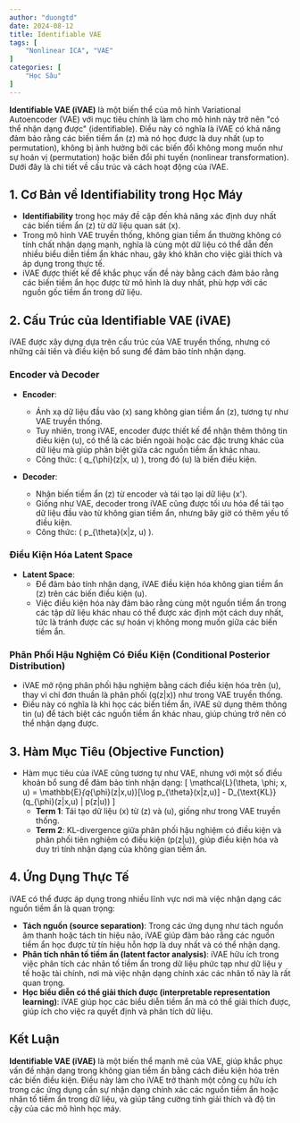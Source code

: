 ```yaml
---
author: "duongtd"
date: 2024-08-12
title: Identifiable VAE
tags: [
    "Nonlinear ICA", "VAE"
]
categories: [
    "Học Sâu"
]
---
```


**Identifiable VAE (iVAE)** là một biến thể của mô hình Variational Autoencoder (VAE) với mục tiêu chính là làm cho mô hình này trở nên "có thể nhận dạng được" (identifiable). Điều này có nghĩa là iVAE có khả năng đảm bảo rằng các biến tiềm ẩn \(z\) mà nó học được là duy nhất (up to permutation), không bị ảnh hưởng bởi các biến đổi không mong muốn như sự hoán vị (permutation) hoặc biến đổi phi tuyến (nonlinear transformation). Dưới đây là chi tiết về cấu trúc và cách hoạt động của iVAE.

## **1. Cơ Bản về Identifiability trong Học Máy**

- **Identifiability** trong học máy đề cập đến khả năng xác định duy nhất các biến tiềm ẩn \(z\) từ dữ liệu quan sát \(x\). 
- Trong mô hình VAE truyền thống, không gian tiềm ẩn thường không có tính chất nhận dạng mạnh, nghĩa là cùng một dữ liệu có thể dẫn đến nhiều biểu diễn tiềm ẩn khác nhau, gây khó khăn cho việc giải thích và áp dụng trong thực tế.
- iVAE được thiết kế để khắc phục vấn đề này bằng cách đảm bảo rằng các biến tiềm ẩn học được từ mô hình là duy nhất, phù hợp với các nguồn gốc tiềm ẩn trong dữ liệu.

## **2. Cấu Trúc của Identifiable VAE (iVAE)**

iVAE được xây dựng dựa trên cấu trúc của VAE truyền thống, nhưng có những cải tiến và điều kiện bổ sung để đảm bảo tính nhận dạng.

### **Encoder và Decoder**

- **Encoder**: 
  - Ánh xạ dữ liệu đầu vào \(x\) sang không gian tiềm ẩn \(z\), tương tự như VAE truyền thống. 
  - Tuy nhiên, trong iVAE, encoder được thiết kế để nhận thêm thông tin điều kiện \(u\), có thể là các biến ngoài hoặc các đặc trưng khác của dữ liệu mà giúp phân biệt giữa các nguồn tiềm ẩn khác nhau.
  - Công thức: \( q_{\phi}(z|x, u) \), trong đó \(u\) là biến điều kiện.

- **Decoder**: 
  - Nhận biến tiềm ẩn \(z\) từ encoder và tái tạo lại dữ liệu \(x'\).
  - Giống như VAE, decoder trong iVAE cũng được tối ưu hóa để tái tạo dữ liệu đầu vào từ không gian tiềm ẩn, nhưng bây giờ có thêm yếu tố điều kiện.
  - Công thức: \( p_{\theta}(x|z, u) \).

### **Điều Kiện Hóa Latent Space**

- **Latent Space**:
  - Để đảm bảo tính nhận dạng, iVAE điều kiện hóa không gian tiềm ẩn \(z\) trên các biến điều kiện \(u\).
  - Việc điều kiện hóa này đảm bảo rằng cùng một nguồn tiềm ẩn trong các tập dữ liệu khác nhau có thể được xác định một cách duy nhất, tức là tránh được các sự hoán vị không mong muốn giữa các biến tiềm ẩn.

### **Phân Phối Hậu Nghiệm Có Điều Kiện (Conditional Posterior Distribution)**

- iVAE mở rộng phân phối hậu nghiệm bằng cách điều kiện hóa trên \(u\), thay vì chỉ đơn thuần là phân phối \(q(z|x)\) như trong VAE truyền thống.
- Điều này có nghĩa là khi học các biến tiềm ẩn, iVAE sử dụng thêm thông tin \(u\) để tách biệt các nguồn tiềm ẩn khác nhau, giúp chúng trở nên có thể nhận dạng được.

## **3. Hàm Mục Tiêu (Objective Function)**

- Hàm mục tiêu của iVAE cũng tương tự như VAE, nhưng với một số điều khoản bổ sung để đảm bảo tính nhận dạng:
  \[
  \mathcal{L}(\theta, \phi; x, u) = \mathbb{E}_{q_{\phi}(z|x,u)}[\log p_{\theta}(x|z,u)] - D_{\text{KL}}(q_{\phi}(z|x,u) \| p(z|u))
  \]
  - **Term 1**: Tái tạo dữ liệu \(x\) từ \(z\) và \(u\), giống như trong VAE truyền thống.
  - **Term 2**: KL-divergence giữa phân phối hậu nghiệm có điều kiện và phân phối tiên nghiệm có điều kiện \(p(z|u)\), giúp điều kiện hóa và duy trì tính nhận dạng của không gian tiềm ẩn.

## **4. Ứng Dụng Thực Tế**

iVAE có thể được áp dụng trong nhiều lĩnh vực nơi mà việc nhận dạng các nguồn tiềm ẩn là quan trọng:

- **Tách nguồn (source separation)**: Trong các ứng dụng như tách nguồn âm thanh hoặc tách tín hiệu não, iVAE giúp đảm bảo rằng các nguồn tiềm ẩn học được từ tín hiệu hỗn hợp là duy nhất và có thể nhận dạng.
- **Phân tích nhân tố tiềm ẩn (latent factor analysis)**: iVAE hữu ích trong việc phân tích các nhân tố tiềm ẩn trong dữ liệu phức tạp như dữ liệu y tế hoặc tài chính, nơi mà việc nhận dạng chính xác các nhân tố này là rất quan trọng.
- **Học biểu diễn có thể giải thích được (interpretable representation learning)**: iVAE giúp học các biểu diễn tiềm ẩn mà có thể giải thích được, giúp ích cho việc ra quyết định và phân tích dữ liệu.

## **Kết Luận**

**Identifiable VAE (iVAE)** là một biến thể mạnh mẽ của VAE, giúp khắc phục vấn đề nhận dạng trong không gian tiềm ẩn bằng cách điều kiện hóa trên các biến điều kiện. Điều này làm cho iVAE trở thành một công cụ hữu ích trong các ứng dụng cần sự nhận dạng chính xác các nguồn tiềm ẩn hoặc nhân tố tiềm ẩn trong dữ liệu, và giúp tăng cường tính giải thích và độ tin cậy của các mô hình học máy.